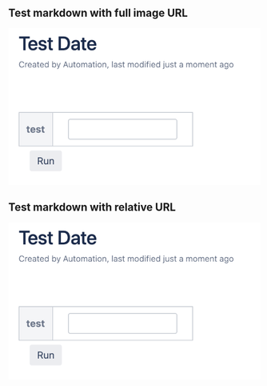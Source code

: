 ## Test markdown with full image URL
![Image full URL](https://raw.githubusercontent.com/rampatina/test/master/someimage.png)
## Test markdown with relative URL
![Image relative URL](/someimage.png)
